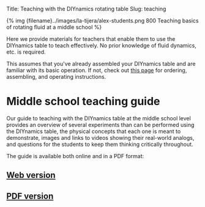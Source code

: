 Title: Teaching with the DIYnamics rotating table
Slug: teaching

{% img {filename}../images/la-tijera/alex-students.png 800 Teaching basics of rotating fluid at a middle school %}

Here we provide materials for teachers that enable them to use the
DIYnamics table to teach effectively.  No prior knowledge of fluid
dynamics, etc. is required.

This assumes that you've already assembled your DIYnamics table and
are familiar with its basic operation.  If not, check out [this
page](table.html) for ordering, assembling, and operating
instructions.

# Middle school teaching guide
Our guide to teaching with the DIYnamics table at the middle school
level provides an overview of several experiments than can be
performed using the DIYnamics table, the physical concepts that each
one is meant to demonstrate, images and links to videos showing their
real-world analogs, and questions for the students to keep them
thinking critically throughout.

The guide is available both online and in a PDF format:

## [Web version](teaching-guide.html)
## [PDF version]({filename}../pdfs/diynamics_teaching_guide.pdf)
